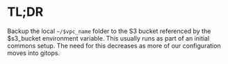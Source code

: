 # TL;DR

Backup the local `~/$vpc_name` folder to the S3 bucket referenced by the $s3_bucket environment variable.
This usually runs as part of an initial commons setup.
The need for this decreases as more of our configuration moves into gitops.
